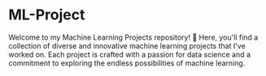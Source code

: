 # ML-Project
Welcome to my Machine Learning Projects repository! 🚀 Here, you'll find a collection of diverse and innovative machine learning projects that I've worked on. Each project is crafted with a passion for data science and a commitment to exploring the endless possibilities of machine learning.
